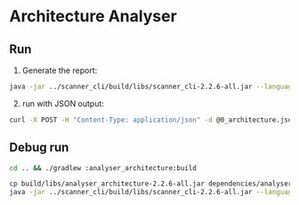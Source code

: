 # Architecture Analyser

## Run

1. Generate the report:

```bash
java -jar ../scanner_cli/build/libs/scanner_cli-2.2.6-all.jar --language=go --with-structure-cache --type=architecture --output=json --path=. 
```

2. run with JSON output:

```bash
curl -X POST -H "Content-Type: application/json" -d @0_architecture.json http://localhost:3000/api/scanner/1/reporting
```

## Debug run

```bash
cd .. && ./gradlew :analyser_architecture:build
```


```bash
cp build/libs/analyser_architecture-2.2.6-all.jar dependencies/analysers
java -jar ../scanner_cli/build/libs/scanner_cli-2.2.6-all.jar --language=kotlin --type=architecture --output=json --path=/Users/phodal/test/Bilibili-Go-Backup/app 
```
